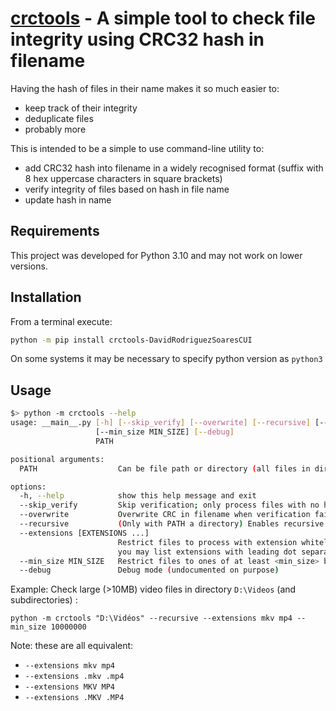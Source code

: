 # [crctools](https://github.com/DavidRodriguezSoaresCUI/crctools) - A simple tool to check file integrity using CRC32 hash in filename

Having the hash of files in their name makes it so much easier to:
- keep track of their integrity
- deduplicate files
- probably more

This is intended to be a simple to use command-line utility to:
- add CRC32 hash into filename in a widely recognised format (suffix with 8 hex uppercase characters in square brackets)
- verify integrity of files based on hash in file name
- update hash in name

## Requirements

This project was developed for Python 3.10 and may not work on lower versions.

## Installation

From a terminal execute:

```bash
python -m pip install crctools-DavidRodriguezSoaresCUI
```

On some systems it may be necessary to specify python version as `python3`

## Usage

```bash
$> python -m crctools --help
usage: __main__.py [-h] [--skip_verify] [--overwrite] [--recursive] [--extensions [EXTENSIONS ...]]
                   [--min_size MIN_SIZE] [--debug]
                   PATH

positional arguments:
  PATH                  Can be file path or directory (all files in directory will be processed)

options:
  -h, --help            show this help message and exit
  --skip_verify         Skip verification; only process files with no hash in filename
  --overwrite           Overwrite CRC in filename when verification fails
  --recursive           (Only with PATH a directory) Enables recursive search for files to verify
  --extensions [EXTENSIONS ...]
                        Restrict files to process with extension whitelist (default: no restriction;
                        you may list extensions with leading dot separator)
  --min_size MIN_SIZE   Restrict files to ones of at least <min_size> bytes (default: 0)
  --debug               Debug mode (undocumented on purpose)
```

Example: Check large (>10MB) video files in directory `D:\Videos` (and subdirectories) :
```
python -m crctools "D:\Vidéos" --recursive --extensions mkv mp4 --min_size 10000000
```

Note: these are all equivalent:
- `--extensions mkv mp4`
- `--extensions .mkv .mp4`
- `--extensions MKV MP4`
- `--extensions .MKV .MP4`
